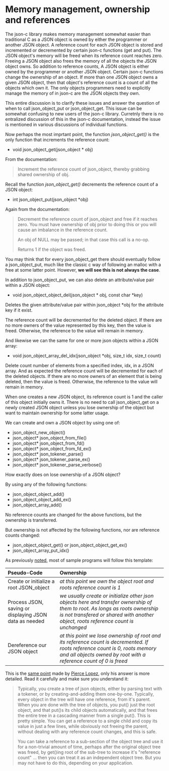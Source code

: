 # Memory management, ownership and references

The json-c library makes memory management somewhat easier than traditional C as a JSON object is owned by either the programmer or another JSON object. A reference count for each JSON object is stored and incremented or decremented by certain json-c functions (get and put).  The JSON object's memory will be freed when its reference count reaches zero. Freeing a JSON object also frees the memory of all the objects the JSON object owns. So addition to reference counts, A JSON object is either owned by the programmer or another JSON object. Certain json-c functions change the ownership of an object. If more than one JSON object owns a given JSON object, then that object's reference count is a count of all the objects which own it. The only objects programmers need to explicitly manage the memory of in json-c are the JSON objects they own.

This entire discussion is to clarify these issues and answer the question of when to call json_object_put or json_object_get. This issue can be somewhat confusing to new users of the json-c library. Curretnly there is no entralized discussion of this in the json-c documentation, instead the issue is mentioned in various discussions of individual functions.

Now perhaps the most imprtant point, the function _*json_object_get()*_ is the only function that increments the reference count:

- void json_object_get(json_object \* obj)

From the documentation:

> Increment the reference count of json_object, thereby grabbing shared ownership of obj. 

Recall the function _*json_object_get()*_ decrements the reference count of a JSON object:

- int json_object_put(json_object \*obj)

Again from the documentation:

> Decrement the reference count of json_object and free if it reaches zero.
> You must have ownership of obj prior to doing this or you will cause an imbalance in the reference count.
>
> An obj of NULL may be passed; in that case this call is a no-op.
>
> Returns 1 if the object was freed.

You may think that for every json_object_get there should eventually follow a json_object_put, much like the classic c way of following an malloc with a free at some latter point. However, **we will see this is not always the case**.

In addition to json_object_put, we can also delete an attribute/value pair within a JSON object:

- void json_object_object_del(json_object * obj, const char *key)

Deletes the given attribute/value pair within json_object *obj for the attribute key if it exist. 

The reference count will be decremented for the deleted object. If there are no more owners of the value represented by this key, then the value is freed. Otherwise, the reference to the value will remain in memory.

And likewise we can the same for one or more json objects within a JSON array:

- void json_object_array_del_idx(json_object *obj, size_t idx, size_t count) 

Delete count number of elements from a specified index, idx, in a JSON array. And as expected the reference count will be decremented for each of the deleted objects. If there are no more owners of an element that is being deleted, then the value is freed. Otherwise, the reference to the value will remain in memory.

When one creates a new JSON object, its reference count is 1 and the caller of this object initially owns it. There is no need to call json_object_get on a newly created JSON object unless you lose ownership of the object but want to maintain ownership for some latter usage.

We can create and own a JSON object by using one of:

- json_object_new_object() 
- json_object* json_object_from_file()
- json_object* json_object_from_fd()
- json_object* json_object_from_fd_ex()
- json_object* json_tokener_parse()
- json_object* json_tokener_parse_ex()
- json_object* json_tokener_parse_verbose()

How exactly does on lose ownership of a JSON object?

By using any of the following functions:

- json_object_object_add()
- json_object_object_add_ex()
- json_object_array_add() 

No reference counts are changed for the above functions, but the ownership is transferred.

But ownership is not affected by the following functions, nor are reference counts changed:
    
- json_object_object_get() or json_object_object_get_ex()
- json_object_array_put_idx()

As previously [noted](https://github.com/rbtylee/tutorial-jsonc/blob/master/tutorial/File.md), most of sample programs will follow this template:

|  Pseudo-Code                            | Ownership                                                                                         |
| :-------------------------------------- | :------------------------------------------------------------------------------------------- |
| Create or initialize a root JSON_object |  _*at this point we own the object root and roots reference count is 1*_ |
| Process JSON, saving or displaying JSON data as needed | _*we usually create or initialize other json objects here and transfer ownership of them to root. As longs as roots ownership is not transfered or shared with another object, roots reference count is unchanged*_ |
| Dereference our JSON object |  _*at this point we lose ownership of root and its reference count is decremented. If roots reference count is 0, roots memory and all objects owned by root with a reference count of 0 is freed*_ |


This is the [same point](https://github.com/json-c/json-c/issues/642#issuecomment-656326298) made by [Pierce Lopez](https://github.com/ploxiln), only his answer is more detailed. Read it carefully and make sure you understand it:

> Typically, you create a tree of json objects, either by parsing text with a tokener, or by creating-and-adding them  one-by-one. Typically, every object in the tree will have one reference, from it's parent. When you are done with the tree of objects, you put() just the root object, and that put()s its child objects automatically, and that frees the entire tree in a cascading manner from a single put(). This is pretty simple. You can get a reference to a single child and copy its value in just a few lines, while obviously not freeing the parent, without dealing with any reference count changes, and this is safe.
> 
> You can take a reference to a sub-section of the object tree and use it for a non-trivial amount of time, perhaps after the original object tree was freed, by get()ing root of the sub-tree to increase it's "reference count" ... then you can treat it as an independent object tree. But you may not have to do this, depending on your application.
    
